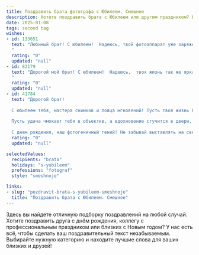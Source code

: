 ```yaml
---
title: Поздравить брата фотографа с Юбилеем. Смешное
description: Хотите поздравить брата с Юбилеем или другим праздником? Наш ИИ создаст незабываемое поздравление, а вы обязательно выделитесь среди других.  
date: 2025-01-08
tags: second tag
wishes:
- id: 133651
  text: "Любимый брат! С юбилеем!  Надеюсь, твой фотоаппарат уже заряжен, чтобы запечатлеть все веселье этого вечера, ведь ты, как известно,  фотографируешь даже собственные сны!  Желаю тебе, чтобы в твоей жизни было столько ярких моментов, что даже память твоей камеры не сможет их вместить!  Пусть  твои снимки всегда получаются шедевральными, а заказчики – довольными (и щедрыми!).  С Днем рождения!
  "
  rating: "0"
  updated: "null"
- id: 83179
  text: "Дорогой мой брат! С юбилеем!  Надеюсь,  твоя жизнь так же ярка и насыщена, как твои фотографии.  Пусть  в твоем объективе всегда будут только счастливые моменты, а в жизни –  только удачные кадры, без брака и пересветов!  Желаю тебе море позитивных эмоций,  километров пленки (ну или гигабайт карточек памяти!)  и  столько заказов, сколько ты сможешь выдержать, не теряя чувства юмора (и фокуса!).  С юбилеем,  мастер объектива!
  "
  rating: "0"
  updated: "null"
- id: 41784
  text: "Дорогой брат!
  
  С юбилеем тебя, мастера снимков и ловца мгновений! Пусть твоя жизнь будет как удачный кадр — яркой, четкой и с хорошим ракурсом! Желаю, чтобы свет всегда ложился правильно, а фокус — никогда не сбивался!
  
  Пусть удача чмокает тебя в объектив, а вдохновение стучится в двери, только чтобы ты успел его поймать! Пусть твои фотографии запечатлевают не только время, но и лучшие моменты — со смехом, счастьем и, конечно, с нами, твоими любимыми, на фоне!
  
  С днем рождения, наш фотогеничный гений! Не забывай выставлять на свет свои шедевры и дарить нам улыбки!"
  rating: "0"
  updated: "null"

selectedValues:
  recipients: "brata"
  holidays: "s-yubileem"
  professions: "fotograf"
  style: "smeshnoje"

links:
- slug: "pozdravit-brata-s-yubileem-smeshnoje"
  title: "Поздравить брата с Юбилеем. Смешное"
---
```


Здесь вы найдете отличную подборку поздравлений на любой случай.
Хотите поздравить друга с днём рождения, коллегу с профессиональным праздником или близких с Новым годом? У нас есть всё, чтобы сделать ваш поздравительный текст незабываемым. Выбирайте нужную категорию и находите лучшие слова для ваших близких и друзей!
